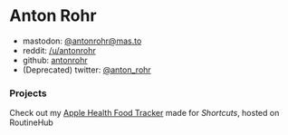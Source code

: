 # Anton Rohr
* mastodon: [@antonrohr@mas.to](https://mas.to/@antonrohr)
* reddit: [/u/antonrohr](https://www.reddit.com/user/antonrohr/)
* github: [antonrohr](https://github.com/antonrohr/)
* (Deprecated) twitter: [@anton_rohr](https://twitter.com/anton_rohr)

### Projects
Check out my [Apple Health Food Tracker](https://routinehub.co/shortcut/646) made for _Shortcuts_, hosted on RoutineHub